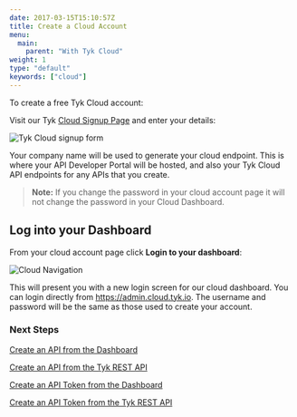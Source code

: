 ```yaml
---
date: 2017-03-15T15:10:57Z
title: Create a Cloud Account
menu: 
  main:
    parent: "With Tyk Cloud"
weight: 1
type: "default"
keywords: ["cloud"]
---
```


To create a free Tyk Cloud account:

Visit our Tyk [Cloud Signup Page](https://cloud.tyk.io) and enter your details:

![Tyk Cloud signup form][2]

Your company name will be used to generate your cloud endpoint. This is where your API Developer Portal will be hosted, and also your Tyk Cloud API endpoints for any APIs that you create.

> **Note:** If you change the password in your cloud account page it will not change the password in your Cloud Dashboard.

## <a name="log-into-your-cloud-dashboard"></a> Log into your Dashboard

From your cloud account page click **Login to your dashboard**:

![Cloud Navigation][3]

This will present you with a new login screen for our cloud dashboard. You can login directly from <https://admin.cloud.tyk.io>. The username and password will be the same as those used to create your account.

### Next Steps

[Create an API from the Dashboard][5]

[Create an API from the Tyk REST API][6]

[Create an API Token from the Dashboard][7]

[Create an API Token from the Tyk REST API][8]

[1]: https://cloud.tyk.io
[2]: /docs/img/cloud/cloud_signup_form.png
[3]: /docs/img/cloud/new_landing_page.png
[4]: /docs/img/cloud/DashLoginButton.png
[5]: /docs/get-started/with-tyk-cloud/tutorials/create-api/#with-dashboard
[6]: /docs/get-started/with-tyk-cloud/tutorials/create-api/#with-api
[7]: /docs/get-started/with-tyk-cloud/tutorials/create-api-token/#with-dashboard
[8]: /docs/get-started/with-tyk-cloud/tutorials/create-api-token/#with-api

